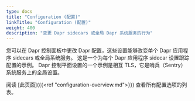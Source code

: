 ```yaml
---
type: docs
title: "Configuration (配置)"
linkTitle: "Configuration (配置)"
weight: 400
description: "变更 Dapr sidecars 或全局 Dapr 系统服务的行为"
---
```


您可以在 Dapr 控制面板中更改 Dapr 配置，这些设置能够改变单个 Dapr 应用程序 sidecars 或全局系统服务。 这是一个为每个 Dapr 应用程序 sidecar 设置跟踪配置的示例。 Dapr 控制平面设置的一个示例是相互 TLS，它是哨兵（Sentry）系统服务上的全局设置。

阅读 [此页面]({{<ref "configuration-overview.md">}}) 查看所有配置选项的列表。
